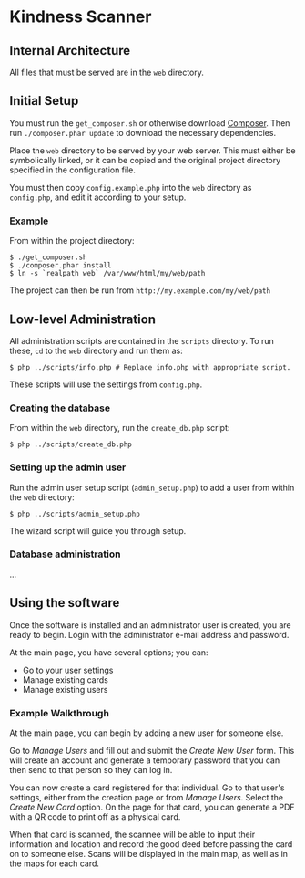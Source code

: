 # Kindness Scanner

## Internal Architecture
All files that must be served are in the `web` directory.

## Initial Setup
You must run the `get_composer.sh` or otherwise download [Composer](https://getcomposer.org/download/).
Then run `./composer.phar update` to download the necessary dependencies.

Place the `web` directory to be served by your web server.
This must either be symbolically linked, or it can be copied and the original project directory specified in the configuration file.

You must then copy `config.example.php` into the `web` directory as `config.php`, and edit it according to your setup.

### Example
From within the project directory:
```
$ ./get_composer.sh
$ ./composer.phar install
$ ln -s `realpath web` /var/www/html/my/web/path
```

The project can then be run from `http://my.example.com/my/web/path`

## Low-level Administration
All administration scripts are contained in the `scripts` directory. To run these, `cd` to the `web` directory and run them as:

```
$ php ../scripts/info.php # Replace info.php with appropriate script.
```

These scripts will use the settings from `config.php`.

### Creating the database
From within the `web` directory, run the `create_db.php` script:

```
$ php ../scripts/create_db.php
```

### Setting up the admin user
Run the admin user setup script (`admin_setup.php`) to add a user from within the `web` directory:
```
$ php ../scripts/admin_setup.php
```

The wizard script will guide you through setup.

### Database administration
...

## Using the software
Once the software is installed and an administrator user is created, you are ready to begin.
Login with the administrator e-mail address and password.

At the main page, you have several options; you can:

* Go to your user settings
* Manage existing cards
* Manage existing users

### Example Walkthrough
At the main page, you can begin by adding a new user for someone else.

Go to *Manage Users* and fill out and submit the *Create New User* form. This will create an account and generate a temporary password that you can then send to that person so they can log in.

You can now create a card registered for that individual. Go to that user's settings, either from the creation page or from *Manage Users*. Select the *Create New Card* option. On the page for that card, you can generate a PDF with a QR code to print off as a physical card.

When that card is scanned, the scannee will be able to input their information and location and record the good deed before passing the card on to someone else. Scans will be displayed in the main map, as well as in the maps for each card.
